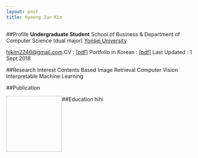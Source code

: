 ```yaml
---
layout: post
title: Hyeong Jun Kim
---
```


##Profile
**Undergraduate Student**
School of Business &
Department of Computer Science (dual major)
[Yonsei University](http://www.yonsei.ac.kr/en_sc/)

hjkim2246@gmail.com
CV : [[pdf]](http://218.237.184.111/)
Portfolio in Korean : [[pdf]](http://218.237.184.111/hyeongjun/HyeongJun_portfolio.pdf)
Last Updated : 1 Sept 2018

##Research Interest
Contents Based Image Retrieval
Computer Vision
Interpretable Machine Learning

##Publication


##Education
<img width="150" height="150" style="float:left;"/>hihi